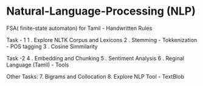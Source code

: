 # Natural-Language-Processing (NLP)

FSA( finite-state automaton) for Tamil - Handwritten Rules

Task - 1
    1 . Explore NLTK Corpus and Lexicons
    2 . Stemming - Tokkenization - POS tagging
    3 . Cosine Simmilarity

Task -2
    4 . Embedding and Chunking
    5 . Sentiment Analysis
    6 . Reginal Language (Tamil) - Tools
 
Other Tasks:
    7. Bigrams and Collocation
    8. Explore NLP Tool - TextBlob
